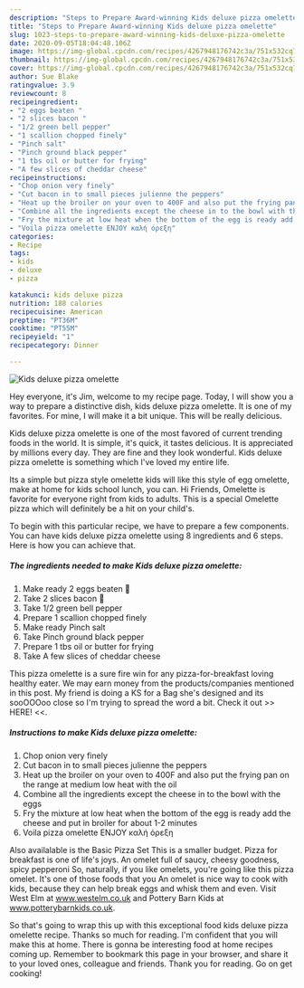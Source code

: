 ```yaml
---
description: "Steps to Prepare Award-winning Kids deluxe pizza omelette"
title: "Steps to Prepare Award-winning Kids deluxe pizza omelette"
slug: 1023-steps-to-prepare-award-winning-kids-deluxe-pizza-omelette
date: 2020-09-05T18:04:48.106Z
image: https://img-global.cpcdn.com/recipes/4267948176742c3a/751x532cq70/kids-deluxe-pizza-omelette-recipe-main-photo.jpg
thumbnail: https://img-global.cpcdn.com/recipes/4267948176742c3a/751x532cq70/kids-deluxe-pizza-omelette-recipe-main-photo.jpg
cover: https://img-global.cpcdn.com/recipes/4267948176742c3a/751x532cq70/kids-deluxe-pizza-omelette-recipe-main-photo.jpg
author: Sue Blake
ratingvalue: 3.9
reviewcount: 8
recipeingredient:
- "2 eggs beaten "
- "2 slices bacon "
- "1/2 green bell pepper"
- "1 scallion chopped finely"
- "Pinch salt"
- "Pinch ground black pepper"
- "1 tbs oil or butter for frying"
- "A few slices of cheddar cheese"
recipeinstructions:
- "Chop onion very finely"
- "Cut bacon in to small pieces julienne the peppers"
- "Heat up the broiler on your oven to 400F and also put the frying pan on the range at medium low heat with the oil"
- "Combine all the ingredients except the cheese in to the bowl with the eggs"
- "Fry the mixture at low heat when the bottom of the egg is ready add the cheese and put in broiler for about 1-2 minutes"
- "Voila pizza omelette ENJOY καλή όρεξη"
categories:
- Recipe
tags:
- kids
- deluxe
- pizza

katakunci: kids deluxe pizza 
nutrition: 188 calories
recipecuisine: American
preptime: "PT36M"
cooktime: "PT55M"
recipeyield: "1"
recipecategory: Dinner

---
```



![Kids deluxe pizza omelette](https://img-global.cpcdn.com/recipes/4267948176742c3a/751x532cq70/kids-deluxe-pizza-omelette-recipe-main-photo.jpg)

Hey everyone, it's Jim, welcome to my recipe page. Today, I will show you a way to prepare a distinctive dish, kids deluxe pizza omelette. It is one of my favorites. For mine, I will make it a bit unique. This will be really delicious.

Kids deluxe pizza omelette is one of the most favored of current trending foods in the world. It is simple, it's quick, it tastes delicious. It is appreciated by millions every day. They are fine and they look wonderful. Kids deluxe pizza omelette is something which I've loved my entire life.

Its a simple but pizza style omelette kids will like this style of egg omelette, make at home for kids school lunch, you can. Hi Friends, Omelette is favorite for everyone right from kids to adults. This is a special Omelette pizza which will definitely be a hit on your child&#39;s.


To begin with this particular recipe, we have to prepare a few components. You can have kids deluxe pizza omelette using 8 ingredients and 6 steps. Here is how you can achieve that.

<!--inarticleads1-->

##### The ingredients needed to make Kids deluxe pizza omelette:

1. Make ready 2 eggs beaten 🥚
1. Take 2 slices bacon 🥓
1. Take 1/2 green bell pepper
1. Prepare 1 scallion chopped finely
1. Make ready Pinch salt
1. Take Pinch ground black pepper
1. Prepare 1 tbs oil or butter for frying
1. Take A few slices of cheddar cheese


This pizza omelette is a sure fire win for any pizza-for-breakfast loving healthy eater. We may earn money from the products/companies mentioned in this post. My friend is doing a KS for a Bag she&#39;s designed and its sooOOOoo close so I&#39;m trying to spread the word a bit. Check it out &gt;&gt; HERE! &lt;&lt;. 

<!--inarticleads2-->

##### Instructions to make Kids deluxe pizza omelette:

1. Chop onion very finely
1. Cut bacon in to small pieces julienne the peppers
1. Heat up the broiler on your oven to 400F and also put the frying pan on the range at medium low heat with the oil
1. Combine all the ingredients except the cheese in to the bowl with the eggs
1. Fry the mixture at low heat when the bottom of the egg is ready add the cheese and put in broiler for about 1-2 minutes
1. Voila pizza omelette ENJOY καλή όρεξη


Also availalable is the Basic Pizza Set This is a smaller budget. Pizza for breakfast is one of life&#39;s joys. An omelet full of saucy, cheesy goodness, spicy pepperoni So, naturally, if you like omelets, you&#39;re going like this pizza omelet. It&#39;s one of those foods that you An omelet is nice way to cook with kids, because they can help break eggs and whisk them and even. Visit West Elm at www.westelm.co.uk and Pottery Barn Kids at www.potterybarnkids.co.uk. 

So that's going to wrap this up with this exceptional food kids deluxe pizza omelette recipe. Thanks so much for reading. I'm confident that you will make this at home. There is gonna be interesting food at home recipes coming up. Remember to bookmark this page in your browser, and share it to your loved ones, colleague and friends. Thank you for reading. Go on get cooking!
